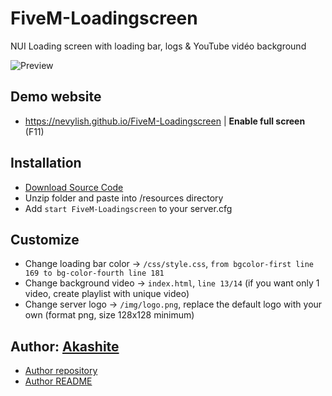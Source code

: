 # FiveM-Loadingscreen
NUI Loading screen with loading bar, logs & YouTube vidéo background

![Preview](https://user-images.githubusercontent.com/36775882/124247527-4355ce80-db22-11eb-8540-26db8f16d37d.png)
## Demo website
- https://nevylish.github.io/FiveM-Loadingscreen | <b>Enable full screen</b> (F11)

## Installation
- [Download Source Code](https://github.com/Nevylish/FiveM-Loadingscreen/archive/refs/heads/master.zip)
- Unzip folder and paste into /resources directory
- Add `start FiveM-Loadingscreen` to your server.cfg

## Customize
- Change loading bar color -> `/css/style.css`, `from bgcolor-first line 169 to bg-color-fourth line 181`
- Change background video -> `index.html`, `line 13/14` (if you want only 1 video, create playlist with unique video)
- Change server logo -> `/img/logo.png`, replace the default logo with your own (format png, size 128x128 minimum)

## Author: [Akashite](https://github.com/Akashite)
- [Author repository](https://github.com/Akashite/LoadingscreenAk)
- [Author README](https://github.com/Akashite/LoadingscreenAk/blob/master/README.md)